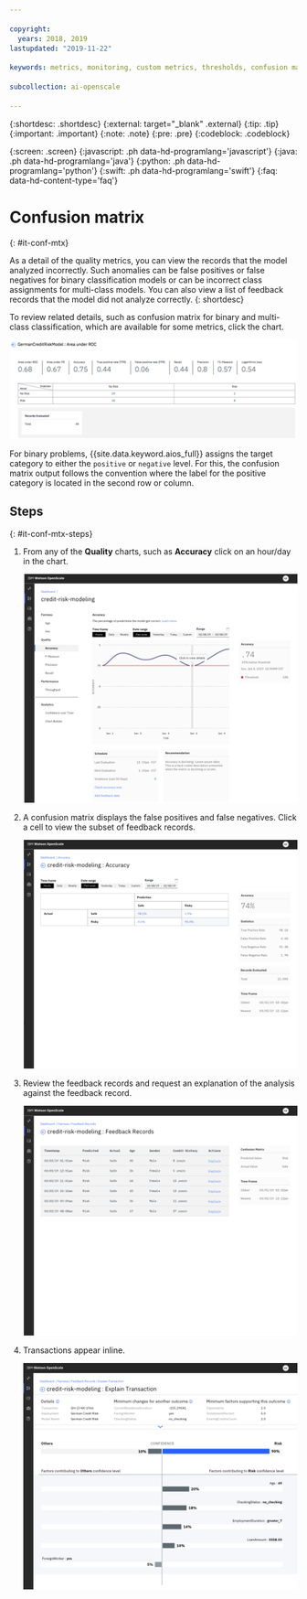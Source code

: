 ```yaml
---

copyright:
  years: 2018, 2019
lastupdated: "2019-11-22"

keywords: metrics, monitoring, custom metrics, thresholds, confusion matrix

subcollection: ai-openscale

---
```


{:shortdesc: .shortdesc}
{:external: target="_blank" .external}
{:tip: .tip}
{:important: .important}
{:note: .note}
{:pre: .pre}
{:codeblock: .codeblock}

{:screen: .screen}
{:javascript: .ph data-hd-programlang='javascript'}
{:java: .ph data-hd-programlang='java'}
{:python: .ph data-hd-programlang='python'}
{:swift: .ph data-hd-programlang='swift'}
{:faq: data-hd-content-type='faq'}

# Confusion matrix
{: #it-conf-mtx}

As a detail of the quality metrics, you can view the records that the model analyzed incorrectly. Such anomalies can be false positives or false negatives for binary classification models or can be incorrect class assignments for multi-class models. You can also view a list of feedback records that the model did not analyze correctly.
{: shortdesc}

To review related details, such as confusion matrix for binary and multi-class classification, which are available for some metrics, click the chart.

![detail table of quality metrics](images/wos-quality_metrics_002.png)

For binary problems, {{site.data.keyword.aios_full}} assigns the target category to  either the `positive` or `negative` level. For this, the confusion matrix output follows the convention where the label for the positive category is located in the second row or column.


## Steps
{: #it-conf-mtx-steps}

1. From any of the **Quality** charts, such as **Accuracy** click on an hour/day in the chart.
    
    ![Transaction list biased](images/wos-Confusion_Matrix_040819.004.png)

1. A confusion matrix displays the false positives and false negatives. Click a cell to view the subset of feedback records.

    ![Transaction list biased](images/wos-Confusion_Matrix_040819.005.png)

1. Review the feedback records and request an explanation of the analysis against the feedback record.

    ![Transaction list biased](images/wos-Confusion_Matrix_040819.006.png)

1. Transactions appear inline.

    ![Transaction list biased](images/wos-Confusion_Matrix_040819.007.png)

